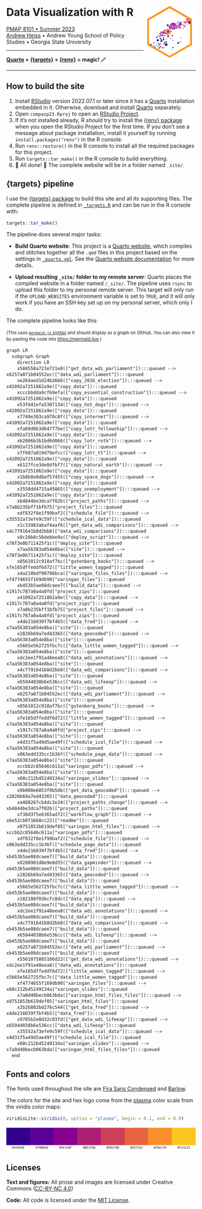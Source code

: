 
<!-- README.md is generated from README.qmd. Please edit that file -->

# Data Visualization with R <a href='https://econs23.classes.andrewheiss.com/'><img src='files/favicon-512.png' align="right" height="139" /></a>

[PMAP 8101 • Summer 2023](https://datavizs23.classes.andrewheiss.com/)  
[Andrew Heiss](https://www.andrewheiss.com/) • Andrew Young School of
Policy Studies • Georgia State University

------------------------------------------------------------------------

**[Quarto](https://quarto.org/) +
[{targets}](https://docs.ropensci.org/targets/) +
[{renv}](https://rstudio.github.io/renv/) = magic! 🪄**

------------------------------------------------------------------------

## How to build the site

1.  Install
    [RStudio](https://www.rstudio.com/products/rstudio/download/#download)
    version 2022.07.1 or later since it has a
    [Quarto](https://quarto.org/) installation embedded in it.
    Otherwise, download and install [Quarto](https://quarto.org/)
    separately.
2.  Open `compasp23.Rproj` to open an [RStudio
    Project](https://r4ds.had.co.nz/workflow-projects.html).
3.  If it’s not installed already, R *should* try to install the [{renv}
    package](https://rstudio.github.io/renv/) when you open the RStudio
    Project for the first time. If you don’t see a message about package
    installation, install it yourself by running
    `install.packages("renv")` in the R console.
4.  Run `renv::restore()` in the R console to install all the required
    packages for this project.
5.  Run `targets::tar_make()` in the R console to build everything.
6.  🎉 All done! 🎉 The complete website will be in a folder named
    `_site/`.

## {targets} pipeline

I use the [{targets} package](https://docs.ropensci.org/targets/) to
build this site and all its supporting files. The complete pipeline is
defined in [`_targets.R`](_targets.R) and can be run in the R console
with:

``` r
targets::tar_make()
```

The pipeline does several major tasks:

- **Build Quarto website**: This project is a [Quarto
  website](https://quarto.org/docs/websites/), which compiles and
  stitches together all the `.qmd` files in this project based on the
  settings in [`_quarto.yml`](_quarto.yml). See the [Quarto website
  documentation](https://quarto.org/docs/websites/) for more details.

- **Upload resulting `_site/` folder to my remote server**: Quarto
  places the compiled website in a folder named `/_site/`. The pipeline
  uses `rsync` to upload this folder to my personal remote server. This
  target will only run if the `UPLOAD_WEBSITES` environment variable is
  set to `TRUE`, and it will only work if you have an SSH key set up on
  my personal server, which only I do.

The complete pipeline looks like this:

<small>(This uses [`mermaid.js`
syntax](https://mermaid-js.github.io/mermaid/) and should display as a
graph on GitHub. You can also view it by pasting the code into
<https://mermaid.live>.)</small>

``` mermaid
graph LR
  subgraph Graph
    direction LR
    x584558a723e721e8(["get_data_wdi_parliament"]):::queued --> x6257a071b04552ec(["data_wdi_parliament"]):::queued
    xe264aed1d24b2666(["copy_2016_election"]):::queued --> x41092a7251862a9e(["copy_data"]):::queued
    xcccbbdda9cfb9efa(["copy_essential_construction"]):::queued --> x41092a7251862a9e(["copy_data"]):::queued
    x53fd41efa5307134(["copy_hot_dogs"]):::queued --> x41092a7251862a9e(["copy_data"]):::queued
    x7749e303ca970c8f(["copy_internet"]):::queued --> x41092a7251862a9e(["copy_data"]):::queued
    xfa60d0b3d647f7be(["copy_lotr_fellowship"]):::queued --> x41092a7251862a9e(["copy_data"]):::queued
    xb2006b3b1bd6d066(["copy_lotr_rotk"]):::queued --> x41092a7251862a9e(["copy_data"]):::queued
    x7f607a819d79efcc(["copy_lotr_tt"]):::queued --> x41092a7251862a9e(["copy_data"]):::queued
    x6127fce3de0dfbf7(["copy_natural_earth"]):::queued --> x41092a7251862a9e(["copy_data"]):::queued
    x1b8b8e8d8af57455(["copy_space_dogs"]):::queued --> x41092a7251862a9e(["copy_data"]):::queued
    x3558dd4715a45865(["copy_unemployment"]):::queued --> x41092a7251862a9e(["copy_data"]):::queued
    xb4844be3dca7f02b(["project_paths"]):::queued --> x7a8b235bff1bfb75["project_files"]:::queued
    xdf832f8e1f99baf2(["schedule_file"]):::queued --> x35552a73efe9c59f(["schedule_ical_data"]):::queued
    x1c33983abaf4aaf6(["get_data_wdi_comparisons"]):::queued --> x4c7791641b8d2bb8(["data_wdi_comparisons"]):::queued
    x9c20b8c56debbe9a(["deploy_script"]):::queued --> x78f3e0b711425f1c(["deploy_site"]):::queued
    x7aa56383a054e8ba(["site"]):::queued --> x78f3e0b711425f1c(["deploy_site"]):::queued
    x8561012c918af7bc(["gutenberg_books"]):::queued --> xfe165dffeddf6d72(["little_women_tagged"]):::queued
    x4a210bdf90796bca(["xaringan_files_files"]):::queued --> xf4774655f169db90["xaringan_files"]:::queued
    xb453b5ae08dcaee7(["build_data"]):::queued --> x1917c787a0a4a0fd["project_zips"]:::queued
    x41092a7251862a9e(["copy_data"]):::queued --> x1917c787a0a4a0fd["project_zips"]:::queued
    x7a8b235bff1bfb75["project_files"]:::queued --> x1917c787a0a4a0fd["project_zips"]:::queued
    x4de216039f7bf4b5(["data_fred"]):::queued --> x7aa56383a054e8ba(["site"]):::queued
    x2826b69a7ed43365(["data_geocoded"]):::queued --> x7aa56383a054e8ba(["site"]):::queued
    x5665e562725fbc7c(["data_little_women_tagged"]):::queued --> x7aa56383a054e8ba(["site"]):::queued
    xdc2ee1f91a48eea8(["data_wdi_annotations"]):::queued --> x7aa56383a054e8ba(["site"]):::queued
    x4c7791641b8d2bb8(["data_wdi_comparisons"]):::queued --> x7aa56383a054e8ba(["site"]):::queued
    x65944038b6e536cc(["data_wdi_lifeexp"]):::queued --> x7aa56383a054e8ba(["site"]):::queued
    x6257a071b04552ec(["data_wdi_parliament"]):::queued --> x7aa56383a054e8ba(["site"]):::queued
    x8561012c918af7bc(["gutenberg_books"]):::queued --> x7aa56383a054e8ba(["site"]):::queued
    xfe165dffeddf6d72(["little_women_tagged"]):::queued --> x7aa56383a054e8ba(["site"]):::queued
    x1917c787a0a4a0fd["project_zips"]:::queued --> x7aa56383a054e8ba(["site"]):::queued
    x4d31f5a49d5ae49f(["schedule_ical_file"]):::queued --> x7aa56383a054e8ba(["site"]):::queued
    x063edd335cc1b36f(["schedule_page_data"]):::queued --> x7aa56383a054e8ba(["site"]):::queued
    xccbb2c85646c611a["xaringan_pdfs"]:::queued --> x7aa56383a054e8ba(["site"]):::queued
    x60c212b45249134a["xaringan_slides"]:::queued --> x7aa56383a054e8ba(["site"]):::queued
    x9b008e6053f9b5db(["get_data_geocoded"]):::queued --> x2826b69a7ed43365(["data_geocoded"]):::queued
    xa48826fcb4dc2e34(["project_paths_change"]):::queued --> xb4844be3dca7f02b(["project_paths"]):::queued
    xf38d3f5e6365ad72(["workflow_graph"]):::queued --> x6e52cb0f1668cc22(["readme"]):::queued
    x0751853b619def05["xaringan_html_files"]:::queued --> xccbb2c85646c611a["xaringan_pdfs"]:::queued
    xdf832f8e1f99baf2(["schedule_file"]):::queued --> x063edd335cc1b36f(["schedule_page_data"]):::queued
    x4de216039f7bf4b5(["data_fred"]):::queued --> xb453b5ae08dcaee7(["build_data"]):::queued
    x8288901d8e9e8d55(["data_gapminder"]):::queued --> xb453b5ae08dcaee7(["build_data"]):::queued
    x2826b69a7ed43365(["data_geocoded"]):::queued --> xb453b5ae08dcaee7(["build_data"]):::queued
    x5665e562725fbc7c(["data_little_women_tagged"]):::queued --> xb453b5ae08dcaee7(["build_data"]):::queued
    x182180f03bcfc8dc(["data_mpg"]):::queued --> xb453b5ae08dcaee7(["build_data"]):::queued
    xdc2ee1f91a48eea8(["data_wdi_annotations"]):::queued --> xb453b5ae08dcaee7(["build_data"]):::queued
    x4c7791641b8d2bb8(["data_wdi_comparisons"]):::queued --> xb453b5ae08dcaee7(["build_data"]):::queued
    x65944038b6e536cc(["data_wdi_lifeexp"]):::queued --> xb453b5ae08dcaee7(["build_data"]):::queued
    x6257a071b04552ec(["data_wdi_parliament"]):::queued --> xb453b5ae08dcaee7(["build_data"]):::queued
    x5561075885186d22(["get_data_wdi_annotations"]):::queued --> xdc2ee1f91a48eea8(["data_wdi_annotations"]):::queued
    xfe165dffeddf6d72(["little_women_tagged"]):::queued --> x5665e562725fbc7c(["data_little_women_tagged"]):::queued
    xf4774655f169db90["xaringan_files"]:::queued --> x60c212b45249134a["xaringan_slides"]:::queued
    x7a0d40becb063bda(["xaringan_html_files_files"]):::queued --> x0751853b619def05["xaringan_html_files"]:::queued
    x2b2b802bd276c544(["get_data_fred"]):::queued --> x4de216039f7bf4b5(["data_fred"]):::queued
    x9785b2e8d32c03fd(["get_data_wdi_lifeexp"]):::queued --> x65944038b6e536cc(["data_wdi_lifeexp"]):::queued
    x35552a73efe9c59f(["schedule_ical_data"]):::queued --> x4d31f5a49d5ae49f(["schedule_ical_file"]):::queued
    x60c212b45249134a["xaringan_slides"]:::queued --> x7a0d40becb063bda(["xaringan_html_files_files"]):::queued
  end
```

## Fonts and colors

The fonts used throughout the site are [Fira Sans
Condensed](https://fonts.google.com/specimen/Fira+Sans+Condensed) and
[Barlow](https://fonts.google.com/specimen/Barlow).

The colors for the site and hex logo come from the
[plasma](https://cran.r-project.org/web/packages/viridis/vignettes/intro-to-viridis.html#the-color-scales)
color scale from the viridis color maps:

``` r
viridisLite::viridis(8, option = "plasma", begin = 0.1, end = 0.9)
```

<img src="README_files/figure-commonmark/show-plasma-1.png"
width="768" />

## Licenses

**Text and figures:** All prose and images are licensed under Creative
Commons ([CC-BY-NC
4.0](https://creativecommons.org/licenses/by-nc/4.0/))

**Code:** All code is licensed under the [MIT License](LICENSE.md).
